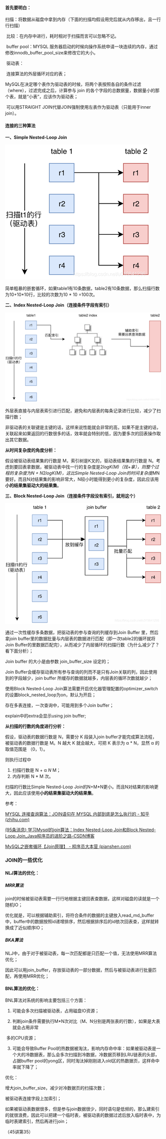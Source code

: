 #### 首先要明白：

​	扫描：将数据从磁盘中拿到内存（下面的扫描均假设用完后就从内存移出，且一行行扫描）

​	比较：在内存中进行，耗时相对于扫描而言可以忽略不记。

​	buffer pool：MYSQL 服务器启动的时候向操作系统申请一块连续的内存，通过修改innodb_buffer_pool_size来修改它的大小。

​	驱动表：

​		连接算法的外层循环对应的表；

​		MySQL在决定哪个表作为驱动表的时候，将两个表按照各自的条件过滤（where），过滤完成之后，计算参与 join 的各个字段的总数据量，数据量小的那个表，就是“小表”，应该作为驱动表；

​		可以用STRAIGHT JOIN代替JOIN强制使用左表作为驱动表（只能用于inner join）。

#### 连接的三种算法

**一、Simple Nested-Loop Join**

![20190503184835685](用到的图片/20190503184835685.png)

简单粗暴的嵌套循环，如果table1有10条数据，table2有10条数据，那么扫描行数为10+10*10行，比较的次数为10 * 10 =100次。

**二、Index Nested-Loop Join（连接条件字段有索引）**

![20190503184637380](用到的图片/20190503184637380.png)

外层表直接与内层表索引进行匹配，避免和内层表的每条记录进行比较，减少了扫描行数；

非驱动表的关联键是主键的话，这样来说性能就会非常的高，如果不是主键的话，关联起来如果返回的行数很多的话，效率就会特别的低，因为要多次的回表操作取出其它数据。

**从时间复杂度的角度分析：**

假设被驱动表结果集的行数是 M，索引树是K叉的，驱动表结果集的行数是 N。考虑到要回表拿数据，被驱动表中找一行的复杂度是2*logK(M)（找+拿），则整个过程的复杂度为N + N*2*logK(M)，这比Simple Nested-Loop Join的时间复杂度M*N要好。而且N对结果集的影响非常大，N较小时能得到更小的复杂度，因此应该用**小的结果集驱动大的结果集**。

**三、Block Nested-Loop Join（连接条件字段没有索引，就用这个）**

![20190503184726241](用到的图片/20190503184726241.png)



通过一次性缓存多条数据，把驱动表的参与查询的列缓存到Join Buffer 里，然后拿join buffer里的数据批量与内层表的数据进行匹配（即一次table2的循环就将Join Buffer的里数据匹配完），从而减少了内层循环的扫描行数（为什么减少了？看下面分析）；

Join buffer 的大小是由参数 join_buffer_size 设定的；

Join Buffer会缓存驱动表所有参与查询的列而不是只有Join关联的列，因此使用到的字段越少，join buffer 所缓存的数据就越多，内层表的循环次数就越少；

使用Block Nested-Loop Join算法需要开启优化器管理配置的optimizer_switch的设置block_nested_loop为on，默认为开启；

存在多表连接，一次查询中，可能用到多个Join buffer；

explain中的extra会显示using join buffer;

**从扫描的行数的角度进行分析：**

假设，驱动表的数据行数是 N，需要分 K 段装入join buffer才能完成算法流程，被驱动表的数据行数是 M。N 越大 K 就会越大，可把 K 表示为 α * N，显然 α 的取值范围是 （0，1）。

则执行过程中

1. 扫描行数是 N + α *N* M；
2. 内存判断 N * M 次。

扫描的行数比Simple Nested-Loop Join的N+M*N更小。而且N对结果的影响更大，因此应该使用**小的结果集驱动大的结果集**。



参考：

[MYSQL 连接查询算法：JOIN语句在 MYSQL 内部到底是怎么执行的 - 知乎 (zhihu.com)](https://zhuanlan.zhihu.com/p/187573656)

[(95条消息) 学习Mysql的join算法：Index Nested-Loop Join和Block Nested-Loop Join_Java程序员的进阶之路-CSDN博客](https://blog.csdn.net/u010841296/article/details/89790399)

[MySQL之嵌套循环【Join原理】 - 程序员大本营 (pianshen.com)](https://www.pianshen.com/article/5063298871/)



### JOIN的一些优化

#### NLJ算法的优化：

##### MRR算法

join的时候被驱动表需要一行行地根据主键回表查数据，这样对磁盘的读就是一个随机IO；

优化就是，可以根据辅助索引，将符合条件的数据的主键放入read_md_buffer中，buffer中的数据按照id递增排序，然后根据排序后的id依次回表查，这样就转换成了近似顺序IO；

##### BKA算法

NLJ中，由于对于被驱动表，每一次匹配都是只匹配一个值，无法使用MRR算法优化；

因此可以用join_buffer，存放驱动表的一部分数据，然后与被驱动表进行批量匹配，再使用MRR优化；

#### BNL算法的优化：

BNL算法对系统的影响主要包括三个方面： 

1. 可能会多次扫描被驱动表，占用磁盘IO资源； 

2. 判断join条件需要执行M*N次对比（M、N分别是两张表的行数），如果是大表就会占用非常 

​		多的CPU资源； 

3. 可能会导致Buffer Pool的热数据被淘汰，影响内存命中率：如果被驱动表是一个大的冷数据表，那么会多次扫描到冷数据，冷数据页移到LRU链表的头部，占据buffer pool的yong区，同时淘汰掉刚刚进入old区的热数据页，这样命中率就下降了；

优化：

增大join_buffer_size，减少对冷数据页的扫描次数；

被驱动表连接字段上加索引；

如果被驱动表数据很多，但是参与join数据很少，同时语句是低频的，那么建索引的就很浪费，因此可以把建一个临时表，被驱动表的数据过滤后放入临时表中，为临时表建索引，然后再进行join；

（45讲第35）



